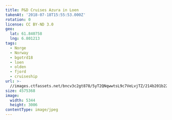 ```yaml
---
title: P&D Cruises Azura in Loen
takenAt: '2018-07-18T15:55:53.000Z'
rotation: 0
license: CC BY-ND 3.0
geo:
  lat: 61.840758
  lng: 6.801213
tags:
  - Norge
  - Norway
  - bgotrd18
  - loen
  - olden
  - fjord
  - cruiseship
url: >-
  //images.ctfassets.net/bncv3c2gt878/5yT2QNqwwtsL9c7VeLvjTZ/214b201b22fdea55f0ac23622e4112fb/pd-cruises-azura-in-loen_43859354441_o
size: 4575368
image:
  width: 5344
  height: 3006
contentType: image/jpeg
---
```


